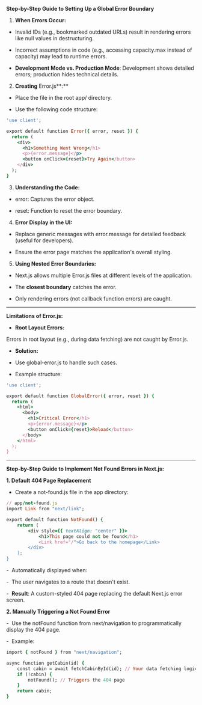 **Step-by-Step Guide to Setting Up a Global Error Boundary**

1.  **When Errors Occur:**

-  Invalid IDs (e.g., bookmarked outdated URLs) result in rendering errors like null values in destructuring.

-  Incorrect assumptions in code (e.g., accessing capacity.max instead of capacity) may lead to runtime errors.

-  **Development Mode vs. Production Mode**: Development shows detailed errors; production hides technical details.

2.  **Creating** Error.js**:**

-  Place the file in the root app/ directory.

-  Use the following code structure:

```ruby
'use client';

export default function Error({ error, reset }) {
  return (
    <div>
      <h1>Something Went Wrong</h1>
      <p>{error.message}</p>
      <button onClick={reset}>Try Again</button>
    </div>
  );
}
```

3.  **Understanding the Code:**

-  error: Captures the error object.

-  reset: Function to reset the error boundary.

4.  **Error Display in the UI:**

-  Replace generic messages with error.message for detailed feedback (useful for developers).

-  Ensure the error page matches the application's overall styling.

5.  **Using Nested Error Boundaries:**

-  Next.js allows multiple Error.js files at different levels of the application.

-  The **closest boundary** catches the error.

-  Only rendering errors (not callback function errors) are caught.

---

**Limitations of Error.js:**

-  **Root Layout Errors:**

Errors in root layout (e.g., during data fetching) are not caught by Error.js.

-  **Solution:**

-  Use global-error.js to handle such cases.

-  Example structure:

```ruby
'use client';

export default function GlobalError({ error, reset }) {
  return (
    <html>
      <body>
        <h1>Critical Error</h1>
        <p>{error.message}</p>
        <button onClick={reset}>Reload</button>
      </body>
    </html>
  );
}
```

---

**Step-by-Step Guide to Implement Not Found Errors in Next.js:**

**1\. Default 404 Page Replacement**

-  Create a not-found.js file in the app directory:

```ruby
// app/not-found.js
import Link from "next/link";

export default function NotFound() {
    return (
        <div style={{ textAlign: "center" }}>
            <h1>This page could not be found</h1>
            <Link href="/">Go back to the homepage</Link>
        </div>
    );
}
```
-  Automatically displayed when:

-  The user navigates to a route that doesn't exist.

-  **Result**: A custom-styled 404 page replacing the default Next.js error screen.

**2\. Manually Triggering a Not Found Error**

-  Use the notFound function from next/navigation to programmatically display the 404 page.

-  Example:

```ruby
import { notFound } from "next/navigation";

async function getCabin(id) {
    const cabin = await fetchCabinById(id); // Your data fetching logic
    if (!cabin) {
        notFound(); // Triggers the 404 page
    }
    return cabin;
}
```
